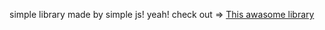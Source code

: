 
simple library made by simple js! yeah!
check out => [This awasome library](https://codepen.io/prabinpkrl/pen/xxNOOdO)

